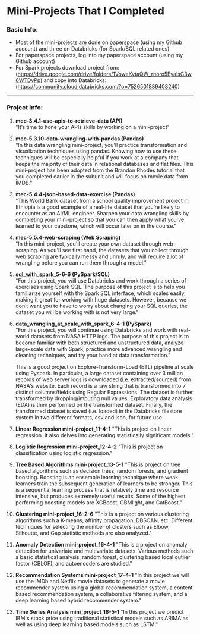 # Mini-Projects That I Completed

### Basic Info:
* Most of the mini-projects are done on paperspace (using my Github account) and three on Databricks (for Spark/SQL related ones)
* For paperspace projects, log into my paperspace account (using my Github account)
* For Spark projects
	download project from: 
	(https://drive.google.com/drive/folders/1VoweKytaQW_rnoro5EyalsC3w6WTDvPp) 
	and copy into Databricks: 
	(https://community.cloud.databricks.com/?o=7526501889408240)

---

### Project Info:

1. **mec-3.4.1-use-apis-to-retrieve-data (API)**  
	"It’s time to hone your APIs skills by working on a mini-project"

2. **mec-5.3.10-data-wrangling-with-pandas (Pandas)**  
	"In this data wrangling mini-project, you’ll practice transformation and visualization techniques using pandas. Knowing how to use these techniques will be especially helpful if you work at a company that keeps the majority of their data in relational databases and flat files. This mini-project has been adopted from the Brandon Rhodes tutorial that you completed earlier in the subunit and will focus on movie data from IMDB."

3. **mec-5.4.4-json-based-data-exercise (Pandas)**  
	"This World Bank dataset from a school quality improvement project in Ethiopia is a good example of a real-life dataset that you’re likely to encounter as an AI/ML engineer. Sharpen your data wrangling skills by completing your mini-project so that you can then apply what you’ve learned to your capstone, which will occur later on in the course."

4. **mec-5.5.4-web-scraping (Web Scraping)**  
	"In this mini-project, you'll create your own dataset through web-scraping. As you'll see first hand, the datasets that you collect through web scraping are typically messy and unruly, and will require a lot of wrangling before you can run them through a model."

5. **sql_with_spark_5-6-6 (PySpark/SQL)**  
	"For this project, you will use Databricks and work through a series of exercises using Spark SQL. The purpose of this project is to help you familiarize yourself with the Spark SQL interface, which scales easily, making it great for working with huge datasets. However, because we don’t want you to have to worry about changing your SQL queries, the dataset you will be working with is not very large."

6. **data_wrangling_at_scale_with_spark_6-4-1 (PySpark)**  
	"For this project, you will continue using Databricks and work with real-world datasets from NASA HTTP logs. The purpose of this project is to become familiar with both structured and unstructured data, analyze large-scale data with Spark, practice more advanced wrangling and cleaning techniques, and try your hand at data transformation."

	This is a good project on Explore-Transform-Load (ETL) pipeline at scale using Pyspark. In particular, a large dataset containing over 3 million records of web server logs is downloaded (i.e. extracted/sourced) from NASA's website. Each record is a raw string that is transformed into 7 distinct columns/fields using Regular Expressions. The dataset is further transformed by dropping/imputing null values. Exploratory data analysis (EDA) is then performed on the transformed dataset. Finally, the transformed dataset is saved (i.e. loaded) in the Databricks filestore system in two different formats, csv and json, for future use. 

7. **Linear Regression mini-project_11-4-1**
	"This is project on linear regression. It also delves into generating statistically significant models."

8. **Logistic Regression mini-project_12-4-2**
	"This is project on classification using logistic regression."

9. **Tree Based Algorithms mini-project_13-5-1**
	"This is project on tree based algorithms such as decision tress, random forests, and gradient boosting. Boosting is an ensemble learning technique where weak learners train the subsequent generation of learners to be stronger. This is a sequential learning process that is relatively time and resource intensive, but produces extremely useful results. Some of the highest performing boosting models are XGBoost, GBMlight, and CatBoost."

10. **Clustering mini-project_16-2-6**
	"This is a project on various clustering algorithms such a K-means, affinity propagation, DBSCAN, etc. Different techniques for selecting the number of clusters such as Elbow, Silhoutte, and Gap statistic methods are also analyzed."

11. **Anomaly Detection mini-project_16-4-1**
	"This is a project on anomaly detection for univariate and multivariate datasets. Various methods such a basic statistical analysis, random forest, clustering based local outlier factor (CBLOF), and autoencoders are studied."

12. **Recommendation Systems mini-project_17-4-1**
	"In this project we will use the IMDb and Netflix movie datasets to generate a movie recommender system using a global recommendation system, a content based recommendation system, a collaborative filtering system, and a deep learning based hybrid recommender system."	

13. **Time Series Analysis mini_project_18-5-1**
	"In this project we predict IBM's stock price using traditional statistical models such as ARIMA as well as using deep learning based models such as LSTM."
